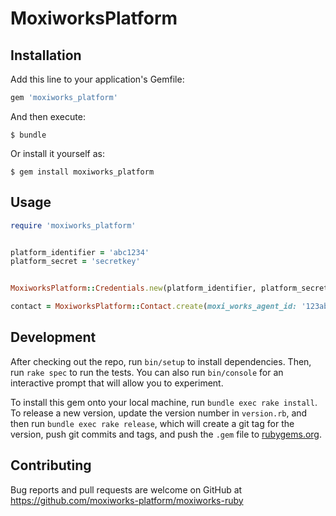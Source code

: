 # MoxiworksPlatform

## Installation

Add this line to your application's Gemfile:

```ruby
gem 'moxiworks_platform'
```

And then execute:

    $ bundle

Or install it yourself as:

    $ gem install moxiworks_platform

## Usage

```ruby
require 'moxiworks_platform'


platform_identifier = 'abc1234'
platform_secret = 'secretkey'


MoxiworksPlatform::Credentials.new(platform_identifier, platform_secret)

contact = MoxiworksPlatform::Contact.create(moxi_works_agent_id: '123abcd', partner_contact_id: 'my_unique_id')
```

## Development

After checking out the repo, run `bin/setup` to install dependencies. Then, run `rake spec` to run the tests. You can also run `bin/console` for an interactive prompt that will allow you to experiment.

To install this gem onto your local machine, run `bundle exec rake install`. To release a new version, update the version number in `version.rb`, and then run `bundle exec rake release`, which will create a git tag for the version, push git commits and tags, and push the `.gem` file to [rubygems.org](https://rubygems.org).

## Contributing

Bug reports and pull requests are welcome on GitHub at https://github.com/moxiworks-platform/moxiworks-ruby

